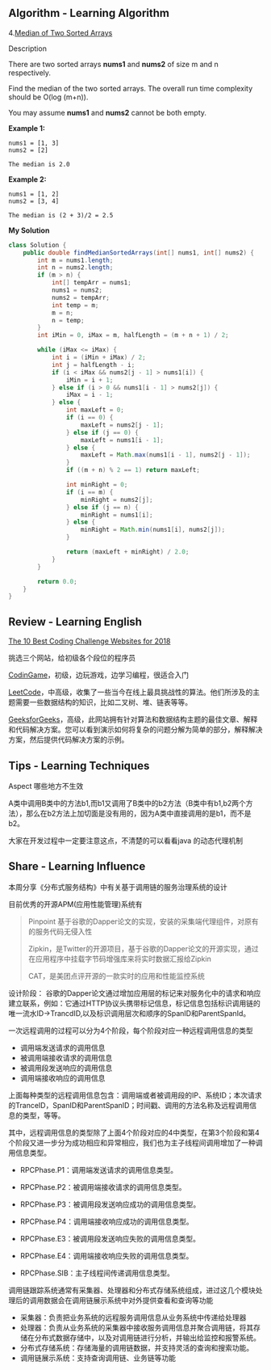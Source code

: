 ## Algorithm - Learning Algorithm

4.[Median of Two Sorted Arrays](https://leetcode.com/problems/median-of-two-sorted-arrays/description/)

Description

There are two sorted arrays **nums1** and **nums2** of size m and n respectively.

Find the median of the two sorted arrays. The overall run time complexity should be O(log (m+n)).

You may assume **nums1** and **nums2** cannot be both empty.

**Example 1:**

```
nums1 = [1, 3]
nums2 = [2]

The median is 2.0
```

**Example 2:**

```
nums1 = [1, 2]
nums2 = [3, 4]

The median is (2 + 3)/2 = 2.5
```

 **My Solution**

```java
class Solution {
    public double findMedianSortedArrays(int[] nums1, int[] nums2) {
        int m = nums1.length;
        int n = nums2.length;
        if (m > n) {
            int[] tempArr = nums1;
            nums1 = nums2;
            nums2 = tempArr;
            int temp = m;
            m = n;
            n = temp;
        }
        int iMin = 0, iMax = m, halfLength = (m + n + 1) / 2;

        while (iMax <= iMax) {
            int i = (iMin + iMax) / 2;
            int j = halfLength - i;
            if (i < iMax && nums2[j - 1] > nums1[i]) {
                iMin = i + 1;
            } else if (i > 0 && nums1[i - 1] > nums2[j]) {
                iMax = i - 1;
            } else {
                int maxLeft = 0;
                if (i == 0) {
                    maxLeft = nums2[j - 1];
                } else if (j == 0) {
                    maxLeft = nums1[i - 1];
                } else {
                    maxLeft = Math.max(nums1[i - 1], nums2[j - 1]);
                }
                if ((m + n) % 2 == 1) return maxLeft;

                int minRight = 0;
                if (i == m) {
                    minRight = nums2[j];
                } else if (j == n) {
                    minRight = nums1[i];
                } else {
                    minRight = Math.min(nums1[i], nums2[j]);
                }

                return (maxLeft + minRight) / 2.0;
            }
        }

        return 0.0;
    }
}
```



## Review - Learning English

[The 10 Best Coding Challenge Websites for 2018](https://medium.com/coderbyte/the-10-best-coding-challenge-websites-for-2018-12b57645b654)

挑选三个网站，给初级各个段位的程序员

 [CodinGame](https://www.codingame.com/start)，初级，边玩游戏，边学习编程，很适合入门

 [LeetCode](https://leetcode.com/)，中高级，收集了一些当今在线上最具挑战性的算法。他们所涉及的主题需要一些数据结构的知识，比如二叉树、堆、链表等等。

 [GeeksforGeeks](https://www.geeksforgeeks.org/)，高级，此网站拥有针对算法和数据结构主题的最佳文章、解释和代码解决方案。您可以看到演示如何将复杂的问题分解为简单的部分，解释解决方案，然后提供代码解决方案的示例。



## Tips - Learning Techniques

Aspect 哪些地方不生效

A类中调用B类中的方法b1,而b1又调用了B类中的b2方法（B类中有b1,b2两个方法），那么在b2方法上加切面是没有用的，因为A类中直接调用的是b1，而不是b2。

大家在开发过程中一定要注意这点，不清楚的可以看看java 的动态代理机制



## Share - Learning Influence

本周分享《分布式服务结构》中有关基于调用链的服务治理系统的设计

目前优秀的开源APM(应用性能管理)系统有

>Pinpoint 基于谷歌的Dapper论文的实现，安装的采集端代理组件，对原有的服务代码无侵入性
>
>Zipkin，是Twitter的开源项目，基于谷歌的Dapper论文的开源实现，通过在应用程序中挂载字节码增强库来将实时数据汇报给Zipkin
>
>CAT，是美团点评开源的一款实时的应用和性能监控系统

设计阶段：
谷歌的Dapper论文通过增加应用层的标记来对服务化中的请求和响应建立联系，例如：它通过HTTP协议头携带标记信息，标记信息包括标识调用链的唯一流水ID->TrancdID,以及标识调用层次和顺序的SpanID和ParentSpanId。

一次远程调用的过程可以分为4个阶段，每个阶段对应一种远程调用信息的类型

- 调用端发送请求的调用信息
- 被调用端接收请求的调用信息
- 被调用段发送响应的调用信息
- 调用端接收响应的调用信息

上面每种类型的远程调用信息包含：调用端或者被调用段的IP、系统ID；本次请求的TranceID，SpanID和ParentSpanID；时间戳、调用的方法名称及远程调用信息的类型，等等。

其中，远程调用信息的类型除了上面4个阶段对应的4中类型，在第3个阶段和第4个阶段又进一步分为成功相应和异常相应，我们也为主子线程间调用增加了一种调用信息类型。

- RPCPhase.P1：调用端发送请求的调用信息类型。

- RPCPhase.P2：被调用端接收请求的调用信息类型。

- RPCPhase.P3：被调用段发送响应成功的调用信息类型。

- RPCPhase.P4：调用端接收响应成功的调用信息类型。

- RPCPhase.E3：被调用段发送响应失败的调用信息类型。

- RPCPhase.E4：调用端接收响应失败的调用信息类型。

- RPCPhase.SIB：主子线程间传递调用信息类型。

调用链跟踪系统通常有采集器、处理器和分布式存储系统组成，进过这几个模块处理后的调用数据会在调用链展示系统中对外提供查看和查询等功能
- 采集器：负责把业务系统的远程服务调用信息从业务系统中传递给处理器
- 处理器：负责从业务系统的采集器中接收服务调用信息并聚合调用链，将其存储在分布式数据存储中，以及对调用链进行分析，并输出给监控和报警系统。
- 分布式存储系统：存储海量的调用链数据，并支持灵活的查询和搜索功能。
- 调用链展示系统：支持查询调用链、业务链等功能